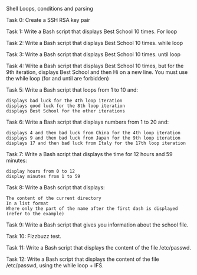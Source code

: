  Shell Loops, conditions and parsing 

Task 0: Create a SSH RSA key pair

Task 1: Write a Bash script that displays Best School 10 times. For loop

Task 2: Write a Bash script that displays Best School 10 times. while loop

Task 3: Write a Bash script that displays Best School 10 times. until loop

Task 4: Write a Bash script that displays Best School 10 times, but for the 9th iteration, displays Best School and then Hi on a new line. You must use the while loop (for and until are forbidden)

Task 5: Write a Bash script that loops from 1 to 10 and:

    displays bad luck for the 4th loop iteration
    displays good luck for the 8th loop iteration
    displays Best School for the other iterations

Task 6: Write a Bash script that displays numbers from 1 to 20 and:

    displays 4 and then bad luck from China for the 4th loop iteration
    displays 9 and then bad luck from Japan for the 9th loop iteration
    displays 17 and then bad luck from Italy for the 17th loop iteration

Task 7: Write a Bash script that displays the time for 12 hours and 59 minutes:

    display hours from 0 to 12
    display minutes from 1 to 59

Task 8: Write a Bash script that displays:

    The content of the current directory
    In a list format
    Where only the part of the name after the first dash is displayed (refer to the example)

Task 9: Write a Bash script that gives you information about the school file.

Task 10: Fizzbuzz test.

Task 11: Write a Bash script that displays the content of the file /etc/passwd.

Task 12: Write a Bash script that displays the content of the file /etc/passwd, using the while loop + IFS.